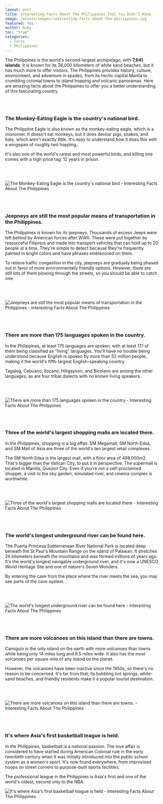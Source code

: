 ```yaml
---
layout: post
title: Interesting Facts About The Philippines That You Didn't Know
image: /assets/images/interesting-facts-about-the-philippines.jpg
featured: Yes
author: Ruby
toc: "true"
categories:
  - Facts
  - Philippines
---
```

The Philippines is the world's second-largest archipelago, with **7,641 islands**. It is known for its 36,000 kilometers of white sand beaches, but it has much more to offer visitors. The Philippines provides history, culture, environment, and adventure in spades, from its hectic capital Manila to crumbling colonial towns to island hopping and volcanic panoramas. Here are amazing facts about the Philippines to offer you a better understanding of this fascinating country.

<br/><br/>

### **The Monkey-Eating Eagle is the country's national bird.**

The Philippine Eagle is also known as the monkey-eating eagle, which is a misnomer. It doesn't eat monkeys, but it does devour pigs, snakes, and bats, which aren't exactly little. It's easy to understand how it does this with a wingspan of roughly two hopping,.

It's also one of the world's rarest and most powerful birds, and killing one comes with a high price tag: 12 years in prison.

<br/><br/>

![The Monkey-Eating Eagle is the country's national bird - Interesting Facts About The Philippines](/assets/images/the-monkey-eating-eagle-is-the-country-s-national-bird.jpg)

<br/><br/>

### **Jeepneys are still the most popular means of transportation in the Philippines.**

The Philippines is known for its jeepneys. Thousands of excess Jeeps were left behind by American forces after WWII. These were put together by resourceful Filipinos and made into transport vehicles that can hold up to 20 people at a time. They're simple to detect because they're frequently painted in bright colors and have phrases emblazoned on them.

To relieve traffic congestion in the city, jeepneys are gradually being phased out in favor of more environmentally friendly options. However, there are still lots of them plowing through the streets, so you should be able to catch one.

<br/><br/>

![Jeepneys are still the most popular means of transportation in the Philippines - Interesting Facts About The Philippines](/assets/images/jeepneys-are-still-the-most-popular-means-of-transportation-in-the-philippines.jpg)

<br/><br/>

### **There are more than 175 languages spoken in the country.**

In the Philippines, at least 175 languages are spoken, with at least 171 of them being classified as "living" languages. You'll have no trouble being understood because English is spoken by more than 52 million people, making it the world's fifth-largest English-speaking country.

Tagalog, Cebuano, Ilocano, Hiligaynon, and Bicolano are among the other languages, as are four tribal dialects with no known living speakers.

<br/><br/>

![There are more than 175 languages spoken in the country - Interesting Facts About The Philippines](/assets/images/there-are-more-than-175-languages-spoken-in-the-country.jpg)

<br/><br/>

### **Three of the world's largest shopping malls are located there.**

In the Philippines, shopping is a big affair. SM Megamall, SM North Edsa, and SM Mall of Asia are three of the world's ten largest retail complexes.

The SM North Edsa is the largest mall, with a floor area of 498,000m2. That's bigger than the Vatican City, to put it in perspective. The supermall is located in Manilla, Quezon City. Even if you're not a self-proclaimed shopper, a visit to the sky garden, simulated river, and cinema complex is worthwhile.

<br/><br/>

![Three of the world's largest shopping malls are located there - Interesting Facts About The Philippines](/assets/images/three-of-the-world-s-largest-shopping-malls-are-located-there.jpg)

<br/><br/>

### **The world's longest underground river can be found here.**

The Puerta Princesa Subterranean River National Park is located deep beneath the St Paul's Mountain Range on the island of Palawan. It stretches 24 kilometers beneath the mountains and was formed millions of years ago. It's the world's longest navigable underground river, and it's now a UNESCO World Heritage Site and one of nature's Seven Wonders.

By entering the cave from the place where the river meets the sea, you may see parts of the cave system.

<br/><br/>

![The world's longest underground river can be found here - Interesting Facts About The Philippines](/assets/images/the-world-s-longest-underground-river-can-be-found-here.jpg)

<br/><br/>

### **There are more volcanoes on this island than there are towns.**

Camiguin is the only island on the earth with more volcanoes than towns while being only 14 miles long and 8.5 miles wide. It also has the most volcanoes per square mile of any island on the planet.

However, the volcanoes have been inactive since the 1950s, so there's no reason to be concerned. It's far from that; its bubbling hot springs, white-sand beaches, and friendly residents make it a popular tourist destination.

<br/><br/>

![There are more volcanoes on this island than there are towns. - Interesting Facts About The Philippines](/assets/images/there-are-more-volcanoes-on-this-island-than-there-are-towns.jpg)

<br/><br/>

### **It's where Asia's first basketball league is held.**

In the Philippines, basketball is a national passion. The love affair is considered to have started during American Colonial rule in the early twentieth century when it was initially introduced into the public school system as a women's sport. It's now found everywhere, from improvised hoops on street corners to purpose-built sports facilities.

The professional league in the Philippines is Asia's first and one of the world's oldest, second only to the NBA.

![It's where Asia's first basketball league is held - Interesting Facts About The Philippines](/assets/images/its-where-asia-s-first-basketball-league-is-held.jpg)

<br/><br/><br/><br/>